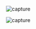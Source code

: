 ![capture](https://github.com/user-attachments/assets/a5cccbbc-c7ff-4e00-a5fa-dc21a7d03c41)





![capture](https://github.com/user-attachments/assets/20f072e8-aa96-4c27-9ef9-2bdaf1e16118)
